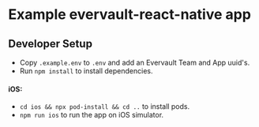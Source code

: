 # Example evervault-react-native app

## Developer Setup
* Copy `.example.env` to `.env` and add an Evervault Team and App uuid's.
* Run `npm install` to install dependencies.

#### iOS:
* `cd ios && npx pod-install && cd ..` to install pods.
* `npm run ios` to run the app on iOS simulator.
